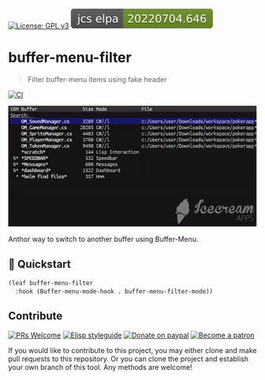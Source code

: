 [![License: GPL v3](https://img.shields.io/badge/License-GPL%20v3-blue.svg)](https://www.gnu.org/licenses/gpl-3.0)
[![JCS-ELPA](https://raw.githubusercontent.com/jcs-emacs/badges/master/elpa/v/buffer-menu-filter.svg)](https://jcs-emacs.github.io/jcs-elpa/#/buffer-menu-filter)

# buffer-menu-filter
> Filter buffer-menu items using fake header

[![CI](https://github.com/jcs-elpa/buffer-menu-filter/actions/workflows/test.yml/badge.svg)](https://github.com/jcs-elpa/buffer-menu-filter/actions/workflows/test.yml)

<p align="center">
  <img src="./etc/demo.gif" />
</p>

Anthor way to switch to another buffer using Buffer-Menu.

## 💾 Quickstart

```el
(leaf buffer-menu-filter
  :hook (Buffer-menu-mode-hook . buffer-menu-filter-mode))
```

## Contribute

[![PRs Welcome](https://img.shields.io/badge/PRs-welcome-brightgreen.svg)](http://makeapullrequest.com)
[![Elisp styleguide](https://img.shields.io/badge/elisp-style%20guide-purple)](https://github.com/bbatsov/emacs-lisp-style-guide)
[![Donate on paypal](https://img.shields.io/badge/paypal-donate-1?logo=paypal&color=blue)](https://www.paypal.me/jcs090218)
[![Become a patron](https://img.shields.io/badge/patreon-become%20a%20patron-orange.svg?logo=patreon)](https://www.patreon.com/jcs090218)

If you would like to contribute to this project, you may either
clone and make pull requests to this repository. Or you can
clone the project and establish your own branch of this tool.
Any methods are welcome!
